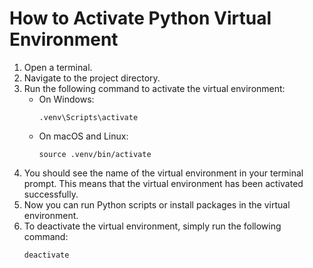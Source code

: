# How to Activate Python Virtual Environment

1. Open a terminal.
2. Navigate to the project directory.
3. Run the following command to activate the virtual environment:
   - On Windows:
     ```
     .venv\Scripts\activate
     ```
   - On macOS and Linux:
     ```
     source .venv/bin/activate
     ```
4. You should see the name of the virtual environment in your terminal prompt. This means that the virtual environment has been activated successfully.
5. Now you can run Python scripts or install packages in the virtual environment.
6. To deactivate the virtual environment, simply run the following command:
   ```
   deactivate
   ```
